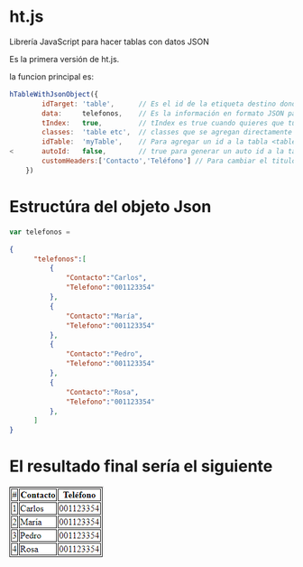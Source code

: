 # ht.js
Librería JavaScript para hacer tablas con datos JSON

Es la primera versión de ht.js.

la funcion principal es:
```JavaScript
hTableWithJsonObject({
		idTarget: 'table',      // Es el id de la etiqueta destino donde la tabla se inserta Ej.<div id='table'></div>
		data:     telefonos,    // Es la información en formato JSON para generar tu tabla
		tIndex:   true,         // tIndex es true cuando quieres que tu tabla se muestre con el indice del registro.
		classes:  'table etc',  // classes que se agregan directamente a la etiqueta <table class=" table "></table>
		idTable:  'myTable',    // Para agregar un id a la tabla <table id='myTable'></table>
<		autoId:   false,        // true para generar un auto id a la tabla <table id='tbTelefonos'></table>
		customHeaders:['Contacto','Teléfono'] // Para cambiar el titulo de las columnas
	})
```
# Estructúra del objeto Json
```javascript
var telefonos =
```

```json
{
      "telefonos":[
          {
              "Contacto":"Carlos",
              "Telefono":"001123354"
          },
          {
              "Contacto":"María",
              "Telefono":"001123354"
          },
          {
              "Contacto":"Pedro",
              "Telefono":"001123354"
          },
          {
              "Contacto":"Rosa",
              "Telefono":"001123354"
          },  
      ]
}
```


# El resultado final sería el siguiente
![ok](https://raw.githubusercontent.com/rickypin8/ht.js/master/EjTabla.PNG)
